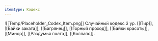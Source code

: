 ```yaml
---
itemtype: Кодекс
---
```

![[Temp/Placeholder_Codex_Item.png]]
Случайный кодекс 3 ур. [[Пир]], [[Байки заката]], [[Багрянец]], [[Горный проход]], [[Байки красоты]], [[Минор]], [[Раздумья поэта]], [[Коллапс]].
